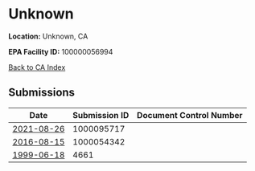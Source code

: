 # Unknown

**Location:** Unknown, CA

**EPA Facility ID:** 100000056994

[Back to CA Index](../../index.md)

## Submissions

| Date | Submission ID | Document Control Number |
|------|--------------|-------------------------|
| [2021-08-26](submissions/1000095717.md) | 1000095717 |  |
| [2016-08-15](submissions/1000054342.md) | 1000054342 |  |
| [1999-06-18](submissions/4661.md) | 4661 |  |

